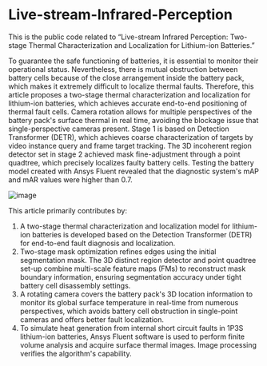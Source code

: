 # Live-stream-Infrared-Perception
This is the public code related to “Live-stream Infrared Perception: Two-stage Thermal Characterization and Localization for Lithium-ion Batteries.”

To guarantee the safe functioning of batteries, it is essential to monitor their operational status. Nevertheless, there is mutual obstruction between battery cells because of the close arrangement inside the battery pack, which makes it extremely difficult to localize thermal faults. Therefore, this article proposes a two-stage thermal characterization and localization for lithium-ion batteries, which achieves accurate end-to-end positioning of thermal fault cells. Camera rotation allows for multiple perspectives of the battery pack's surface thermal in real time, avoiding the blockage issue that single-perspective cameras present. Stage 1 is based on Detection Transformer (DETR), which achieves coarse characterization of targets by video instance query and frame target tracking. The 3D incoherent region detector set in stage 2 achieved mask fine-adjustment through a point quadtree, which precisely localizes faulty battery cells. Testing the battery model created with Ansys Fluent revealed that the diagnostic system's mAP and mAR values were higher than 0.7.

![image](https://github.com/user-attachments/assets/24db28c3-3f91-4015-bd46-e29177ebec00)

This article primarily contributes by:
1. A two-stage thermal characterization and localization model for lithium-ion batteries is developed based on the Detection Transformer (DETR) for end-to-end fault diagnosis and localization. 
2. Two-stage mask optimization refines edges using the initial segmentation mask. The 3D distinct region detector and point quadtree set-up combine multi-scale feature maps (FMs) to reconstruct mask boundary information, ensuring segmentation accuracy under tight battery cell disassembly settings.
3. A rotating camera covers the battery pack's 3D location information to monitor its global surface temperature in real-time from numerous perspectives, which avoids battery cell obstruction in single-point cameras and offers better fault localization.
4. To simulate heat generation from internal short circuit faults in 1P3S lithium-ion batteries, Ansys Fluent software is used to perform finite volume analysis and acquire surface thermal images. Image processing verifies the algorithm's capability.


